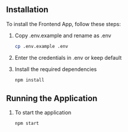 ## Installation
To install the Frontend App, follow these steps:

1. Copy .env.example and rename as .env
    ```bash
    cp .env.example .env
    ```

2. Enter the credentials in .env or keep default

4. Install the required dependencies
    ```bash
    npm install
    ```

## Running the Application

1. To start the application
    ```bash
    npm start
    ```
